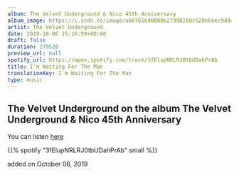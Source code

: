 ```yaml
---
album: The Velvet Underground & Nico 45th Anniversary
album_image: https://i.scdn.co/image/ab67616d0000b27398260c528e6eec9dd431c1d7
artist: The Velvet Underground
date: 2019-10-06 15:16:59+00:00
draft: false
duration: 279520
preview_url: null
spotify_url: https://open.spotify.com/track/3fElupNRLRJ0tbUDahPrAb
title: I'm Waiting For The Man
translationKey: I'm Waiting For The Man
type: music
---
```


## The Velvet Underground on the album The Velvet Underground & Nico 45th Anniversary

You can listen [here](https://open.spotify.com/track/3fElupNRLRJ0tbUDahPrAb)

{{% spotify "3fElupNRLRJ0tbUDahPrAb" small %}}

added on October 06, 2019